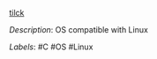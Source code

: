 [tilck](https://github.com/vvaltchev/tilck)

*Description*: OS compatible with Linux

*Labels*: #C #OS #Linux
